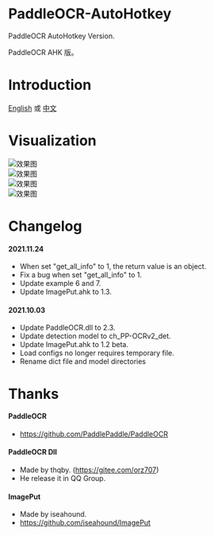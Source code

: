 # PaddleOCR-AutoHotkey  
  
PaddleOCR AutoHotkey Version.  
  
PaddleOCR AHK 版。  
  
# Introduction  
  
[English](https://www.autohotkey.com/boards/viewtopic.php?f=6&t=94856) 或 [中文](https://www.autoahk.com/archives/35526)  
  
# Visualization  
![效果图](https://raw.githubusercontent.com/PaddlePaddle/PaddleOCR/release/2.3/doc/imgs_results/ch_ppocr_mobile_v2.0/00006737.jpg)  
![效果图](https://raw.githubusercontent.com/PaddlePaddle/PaddleOCR/release/2.3/doc/imgs_results/french_0.jpg)  
![效果图](https://raw.githubusercontent.com/PaddlePaddle/PaddleOCR/release/2.3/doc/imgs_results/korean.jpg)  
![效果图](https://raw.githubusercontent.com/PaddlePaddle/PaddleOCR/release/2.3/doc/imgs_results/ch_ppocr_mobile_v2.0/img_12.jpg)  
  
# Changelog  
#### 2021.11.24  
* When set "get_all_info" to 1, the return value is an object.  
* Fix a bug when set "get_all_info" to 1.  
* Update example 6 and 7.  
* Update ImagePut.ahk to 1.3.  
#### 2021.10.03  
* Update PaddleOCR.dll to 2.3.  
* Update detection model to ch_PP-OCRv2_det.  
* Update ImagePut.ahk to 1.2 beta.  
* Load configs no longer requires temporary file.  
* Rename dict file and model directories  
  
# Thanks  
#### PaddleOCR  
* https://github.com/PaddlePaddle/PaddleOCR  
  
#### PaddleOCR Dll  
* Made by thqby. (https://gitee.com/orz707)  
* He release it in QQ Group.  
  
#### ImagePut  
* Made by iseahound.  
* https://github.com/iseahound/ImagePut  
